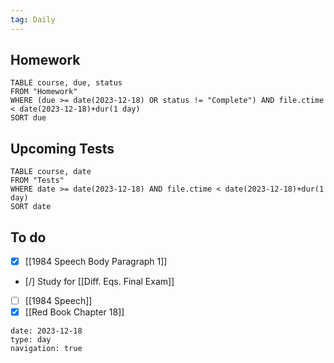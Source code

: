 ```yaml
---
tag: Daily
---
```

## Homework
```dataview
TABLE course, due, status
FROM "Homework" 
WHERE (due >= date(2023-12-18) OR status != "Complete") AND file.ctime < date(2023-12-18)+dur(1 day)
SORT due
```
## Upcoming Tests
```dataview
TABLE course, date
FROM "Tests" 
WHERE date >= date(2023-12-18) AND file.ctime < date(2023-12-18)+dur(1 day)
SORT date
```
## To do
- [x] [[1984 Speech Body Paragraph 1]]
- [/] Study for [[Diff. Eqs. Final Exam]]
- [ ] [[1984 Speech]]
- [x] [[Red Book Chapter 18]]

```gEvent
date: 2023-12-18
type: day
navigation: true
```